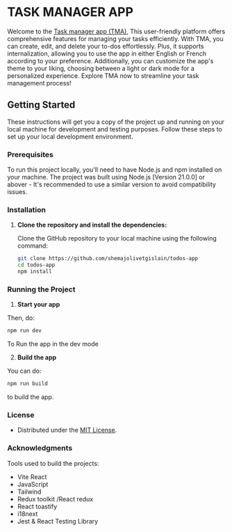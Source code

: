 # TASK MANAGER APP

Welcome to the [Task manager app (TMA)](https://todos-app-challenge.vercel.app/), This user-friendly platform offers comprehensive features for managing your tasks efficiently. With TMA, you can create, edit, and delete your to-dos effortlessly. Plus, it supports internalization, allowing you to use the app in either English or French according to your preference. Additionally, you can customize the app's theme to your liking, choosing between a light or dark mode for a personalized experience. Explore TMA now to streamline your task management process!


## Getting Started

These instructions will get you a copy of the project up and running on your local machine for development and testing purposes. Follow these steps to set up your local development environment.

### Prerequisites

To run this project locally, you'll need to have Node.js and npm installed on your machine. The project was built using Node.js [Version 21.0.0] or abover - It's recommended to use a similar version to avoid compatibility issues.

### Installation

1. **Clone the repository and install the dependencies:**

   Clone the GitHub repository to your local machine using the following command:

   ```bash
   git clone https://github.com/shemajolivetgislain/todos-app
   cd todos-app
   npm install

   ```

### Running the Project

  1. **Start your app**

   Then, do:

   ```bash
   npm run dev
  ```

  To Run the app in the dev mode

  2. **Build the app**

   You can do:

   ```bash
   npm run build

  ```

  to build the app.

### License

- Distributed under the [MIT License](https://github.com/git/git-scm.com/blob/main/MIT-LICENSE.txt).

### Acknowledgments

Tools used to build the projects: 

- Vite React
- JavaScript
- Tailwind
- Redux toolkit /React redux
- React toastify
- i18next
- Jest & React Testing Library

